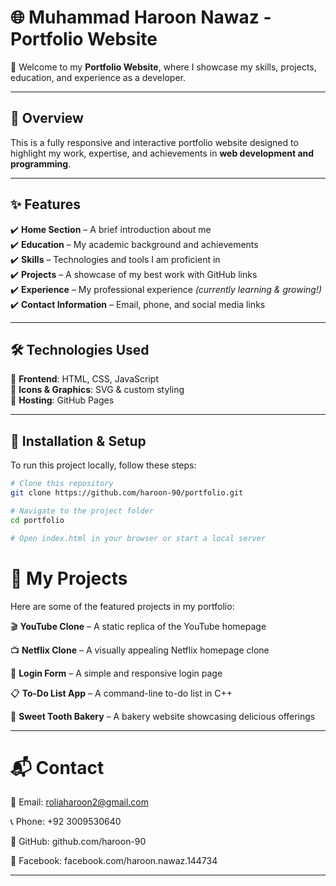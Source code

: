 # 🌐 Muhammad Haroon Nawaz - Portfolio Website  

🚀 Welcome to my **Portfolio Website**, where I showcase my skills, projects, education, and experience as a developer.  

---

## 📌 Overview  
This is a fully responsive and interactive portfolio website designed to highlight my work, expertise, and achievements in **web development and programming**.  

---

## ✨ Features  
✔️ **Home Section** – A brief introduction about me  
✔️ **Education** – My academic background and achievements  
✔️ **Skills** – Technologies and tools I am proficient in  
✔️ **Projects** – A showcase of my best work with GitHub links  
✔️ **Experience** – My professional experience *(currently learning & growing!)*  
✔️ **Contact Information** – Email, phone, and social media links  

---

## 🛠️ Technologies Used  
🔹 **Frontend**: HTML, CSS, JavaScript  
🔹 **Icons & Graphics**: SVG & custom styling  
🔹 **Hosting**: GitHub Pages  

---

## 🚀 Installation & Setup  
To run this project locally, follow these steps:  

```bash
# Clone this repository
git clone https://github.com/haroon-90/portfolio.git

# Navigate to the project folder
cd portfolio

# Open index.html in your browser or start a local server
```
# 📌 My Projects
Here are some of the featured projects in my portfolio:

🎬 **YouTube Clone** – A static replica of the YouTube homepage

📺 **Netflix Clone** – A visually appealing Netflix homepage clone

🔑 **Login Form** – A simple and responsive login page

📋 **To-Do List App** – A command-line to-do list in C++

🍰 **Sweet Tooth Bakery** – A bakery website showcasing delicious offerings

---

# 📬 Contact

📧 Email: roliaharoon2@gmail.com

📞 Phone: +92 3009530640

🔗 GitHub: github.com/haroon-90

🔗 Facebook: facebook.com/haroon.nawaz.144734

---



